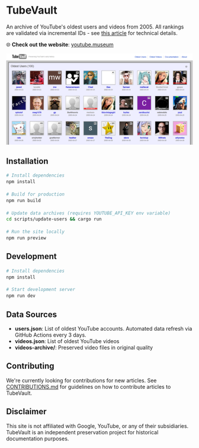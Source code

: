 # TubeVault

An archive of YouTube's oldest users and videos from 2005. All rankings are validated via incremental IDs - see [this article](https://youtube.museum/t/incremental_ids) for technical details.

🌐 **Check out the website**: [youtube.museum](https://youtube.museum)


![TubeVault Homepage](assets/tubevault_screenshot.png)

## Installation

```bash
# Install dependencies
npm install

# Build for production
npm run build

# Update data archives (requires YOUTUBE_API_KEY env variable)
cd scripts/update-users && cargo run

# Run the site locally
npm run preview
```

## Development

```bash
# Install dependencies
npm install

# Start development server
npm run dev
```

## Data Sources

- **users.json**: List of oldest YouTube accounts. Automated data refresh via GitHub Actions every 3 days.
- **videos.json**: List of oldest YouTube videos
- **videos-archive/**: Preserved video files in original quality

## Contributing

We're currently looking for contributions for new articles. See [CONTRIBUTIONS.md](CONTRIBUTIONS.md) for guidelines on how to contribute articles to TubeVault.

## Disclaimer

This site is not affiliated with Google, YouTube, or any of their subsidiaries. TubeVault is an independent preservation project for historical documentation purposes.